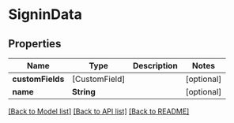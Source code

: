 # SigninData

## Properties
Name | Type | Description | Notes
------------ | ------------- | ------------- | -------------
**customFields** | [CustomField] |  | [optional] 
**name** | **String** |  | [optional] 

[[Back to Model list]](../README.md#documentation-for-models) [[Back to API list]](../README.md#documentation-for-api-endpoints) [[Back to README]](../README.md)


